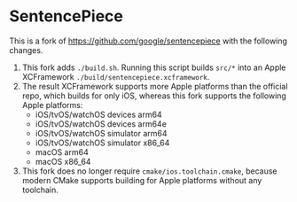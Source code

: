 # SentencePiece

This is a fork of https://github.com/google/sentencepiece with the following changes.

1. This fork adds `./build.sh`. Running this script builds `src/*` into an Apple XCFramework `./build/sentencepiece.xcframework`.
1. The result XCFramework supports more Apple platforms than the official repo, which builds for only iOS, whereas this fork supports the following Apple platforms:
   - iOS/tvOS/watchOS devices arm64
   - iOS/tvOS/watchOS devices arm64e
   - iOS/tvOS/watchOS simulator arm64
   - iOS/tvOS/watchOS simulator x86_64
   - macOS arm64
   - macOS x86_64
1. This fork does no longer require `cmake/ios.toolchain.cmake`, because modern CMake supports building for Apple platforms without any toolchain.
